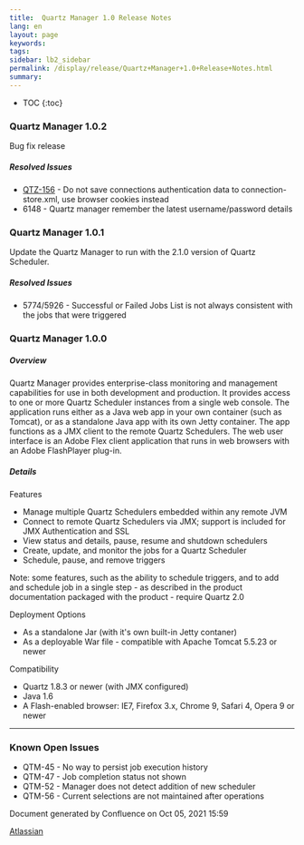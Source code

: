 ```yaml
---
title:  Quartz Manager 1.0 Release Notes  
lang: en
layout: page
keywords:
tags:
sidebar: lb2_sidebar
permalink: /display/release/Quartz+Manager+1.0+Release+Notes.html
summary:
---
```




* TOC
{:toc}

### Quartz Manager 1.0.2

Bug fix release

##### Resolved Issues

*   [QTZ-156](https://jira.terracotta.org/jira/browse/QTZ-156) - Do not save connections authentication data to connection-store.xml, use browser cookies instead
*   6148 - Quartz manager remember the latest username/password details

### Quartz Manager 1.0.1

Update the Quartz Manager to run with the 2.1.0 version of Quartz Scheduler.

##### Resolved Issues

*   5774/5926 - Successful or Failed Jobs List is not always consistent with the jobs that were triggered

### Quartz Manager 1.0.0

##### Overview

Quartz Manager provides enterprise-class monitoring and management capabilities for use in both development and production. It provides access to one or more Quartz Scheduler instances from a single web console. The application runs either as a Java web app in your own container (such as Tomcat), or as a standalone Java app with its own Jetty container. The app functions as a JMX client to the remote Quartz Schedulers. The web user interface is an Adobe Flex client application that runs in web browsers with an Adobe FlashPlayer plug-in.

##### Details

Features

*   Manage multiple Quartz Schedulers embedded within any remote JVM
*   Connect to remote Quartz Schedulers via JMX; support is included for JMX Authentication and SSL
*   View status and details, pause, resume and shutdown schedulers
*   Create, update, and monitor the jobs for a Quartz Scheduler
*   Schedule, pause, and remove triggers

Note: some features, such as the ability to schedule triggers, and to add and schedule job in a single step - as described in the product documentation packaged with the product - require Quartz 2.0

Deployment Options

*   As a standalone Jar (with it's own built-in Jetty contaner)
*   As a deployable War file - compatible with Apache Tomcat 5.5.23 or newer

Compatibility

*   Quartz 1.8.3 or newer (with JMX configured)
*   Java 1.6
*   A Flash-enabled browser: IE7, Firefox 3.x, Chrome 9, Safari 4, Opera 9 or newer

* * *

### Known Open Issues

*   QTM-45 - No way to persist job execution history
*   QTM-47 - Job completion status not shown
*   QTM-52 - Manager does not detect addition of new scheduler
*   QTM-56 - Current selections are not maintained after operations

Document generated by Confluence on Oct 05, 2021 15:59

[Atlassian](http://www.atlassian.com/)
